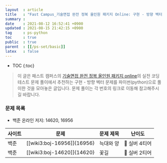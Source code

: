 ```yaml
---
layout  : article
title   : "Fast Campus_기술면접 완전 정복 올인원 패키지 Online: 구현 - 방향 벡터"
summary : 
date    : 2021-08-12 16:52:41 +0900
updated : 2021-08-15 21:42:15 +0900
tag     : ps-python
toc     : true
public  : true
parent  : [[/ps-set/basic]]
latex   : false
---
```

* TOC
{:toc}

> 이 글은 패스트 캠퍼스의 [기술면접 완전 정복 올인원 패키지 online](https://fastcampus.co.kr/dev_online_algo)의 실전 코딩테스트 문제 풀이에서 추천하는 구현 - 방향 벡터 문제를 파이썬(python)으로 풀이한 것을 모아놓은 글입니다. 문제 풀이는 각 번호의 링크로 이동해 참고해주시길 바랍니다.

### 문제 목록

* 백준 온라인 저지: 14620, 16956

| 사이트 | 문제                       | 문제 제목        | 난이도          |
| ------ | -------------------------- | ---------------- | --------------- |
| 백준   | [[wiki3:boj-16956]]{16956} | 늑대와 양        | 🥈 실버 4티어   |
| 백준   | [[wiki3:boj-14620]]{14620} | 꽃길             | 🥈 실버 2티어   |
